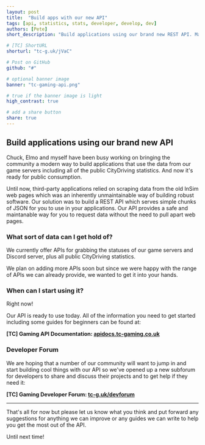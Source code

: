 ```yaml
---
layout: post
title:  "Build apps with our new API"
tags: [api, statistics, stats, developer, develop, dev]
authors: [Pete]
short_description: "Build applications using our brand new REST API. Make use of all public CityDriving statistics and much more."

# [TC] ShortURL
shorturl: "tc-g.uk/jVaC"

# Post on GitHub
github: "#"

# optional banner image
banner: "tc-gaming-api.png"

# true if the banner image is light
high_contrast: true

# add a share button
share: true
---
```


## Build applications using our brand new API

Chuck, Elmo and myself have been busy working on bringing the community a modern way to build applications that use the data from our game servers including all of the public CityDriving statistics. And now it's ready for public consumption.

Until now, third-party applications relied on scraping data from the old InSim web pages which was an inherently unmaintainable way of building robust software. Our solution was to build a REST API which serves simple chunks of JSON for you to use in your applications. Our API provides a safe and maintanable way for you to request data without the need to pull apart web pages.

### What sort of data can I get hold of?

We currently offer APIs for grabbing the statuses of our game servers and Discord server, plus all public CityDriving statistics.  

We plan on adding more APIs soon but since we were happy with the range of APIs we can already provide, we wanted to get it into your hands.

### When can I start using it?

Right now!

Our API is ready to use today. All of the information you need to get started including some guides for beginners can be found at:

**[TC] Gaming API Documentation: [apidocs.tc-gaming.co.uk]**

### Developer Forum

We are hoping that a number of our community will want to jump in and start building cool things with our API so we've opened up a new subforum for developers to share and discuss their projects and to get help if they need it:

**[TC] Gaming Developer Forum: [tc-g.uk/devforum]**

---

That's all for now but please let us know what you think and put forward any suggestions for anything we can improve or any guides we can write to help you get the most out of the API.

Until next time!

[apidocs.tc-gaming.co.uk]: https://apidocs.tc-gaming.co.uk
[tc-g.uk/devforum]: http://tc-g.uk/devforum
